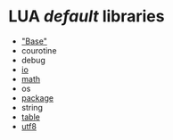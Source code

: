 # **LUA** *default* libraries

* ["Base"](https://github.com/duckafire/Small_Projects/blob/main/summaries/lua/base.md)
* courotine
* debug
* [io](https://github.com/duckafire/Small_Projects/blob/main/summaries/lua/io.md)
* [math](https://github.com/duckafire/Small_Projects/blob/main/summaries/lua/math.md)
* os
* [package](https://github.com/duckafire/Small_Projects/blob/main/summaries/lua/package.md)
* string
* [table](https://github.com/duckafire/Small_Projects/blob/main/summaries/lua/table.md)
* [utf8](https://github.com/duckafire/Small_Projects/blob/main/summaries/lua/utf8.md)
